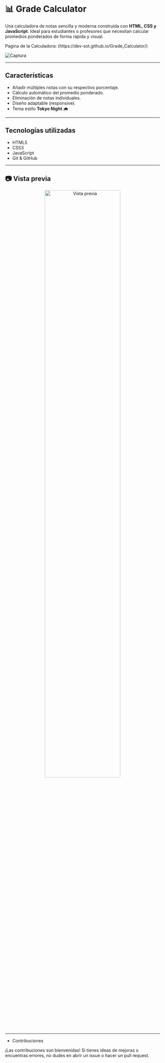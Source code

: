 # 📊 Grade Calculator

Una calculadora de notas sencilla y moderna construida con **HTML, CSS y JavaScript**. Ideal para estudiantes o profesores que necesitan calcular promedios ponderados de forma rápida y visual.
<p>Pagina de la Calculadora: (https://dev-sot.github.io/Grade_Calculator/) </p>

![Captura](https://i.pinimg.com/736x/5c/37/d1/5c37d1c0bfc6f5897d39eede543c59c4.jpg) <!-- Puedes subir una captura y reemplazar esto -->

---

##  Características

- Añadir múltiples notas con su respectivo porcentaje.
- Cálculo automático del promedio ponderado.
- Eliminación de notas individuales.
- Diseño adaptable (responsive).
- Tema estilo **Tokyo Night** 🌧️

---

##  Tecnologías utilizadas

- HTML5
- CSS3
- JavaScript 
- Git & GitHub

---

## 📷 Vista previa

<p align="center">
  <img src="https://i.ibb.co/Xfg8gmsL/Captura-de-pantalla-2025-05-27-220157.png" alt="Vista previa" width="70%">
</p>

---

* Contribuciones
<p>¡Las contribuciones son bienvenidas! Si tienes ideas de mejoras o encuentras errores, no dudes en abrir un issue o hacer un pull request.</p>
